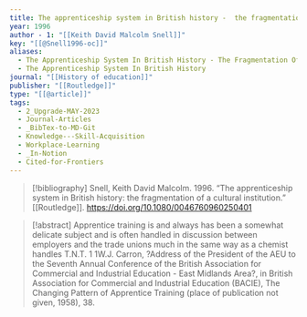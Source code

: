 ```yaml
---
title: The apprenticeship system in British history -  the fragmentation of a cultural institution
year: 1996
author - 1: "[[Keith David Malcolm Snell]]"
key: "[[@Snell1996-oc]]"
aliases:
  - The Apprenticeship System In British History - The Fragmentation Of A Cultural Institution
  - The Apprenticeship System In British History
journal: "[[History of education]]"
publisher: "[[Routledge]]"
type: "[[@article]]"
tags:
  - 2_Upgrade-MAY-2023
  - Journal-Articles
  - _BibTex-to-MD-Git
  - Knowledge---Skill-Acquisition
  - Workplace-Learning
  - _In-Notion
  - Cited-for-Frontiers
---
```


> [!bibliography]
> Snell, Keith David Malcolm. 1996. “The apprenticeship system in British history: the fragmentation of a cultural institution.” [[Routledge]]. https://doi.org/10.1080/0046760960250401

> [!abstract]
> Apprentice training is and always has been a somewhat delicate subject and is often handled in discussion between employers and the trade unions much in the same way as a chemist handles T.N.T. 1 1W.J. Carron, ?Address of the President of the AEU to the Seventh Annual Conference of the British Association for Commercial and Industrial Education -  East Midlands Area?, in British Association for Commercial and Industrial Education (BACIE), The Changing Pattern of Apprentice Training (place of publication not given, 1958), 38.